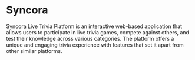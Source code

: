 # Syncora
Syncora Live Trivia Platform is an interactive web-based application that allows users to participate in live trivia games, compete against others, and test their knowledge across various categories. The platform offers a unique and engaging trivia experience with features that set it apart from other similar platforms.
